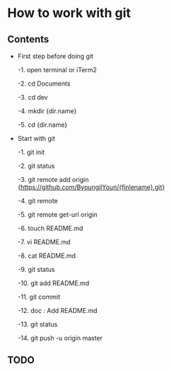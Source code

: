 # How to work with git


## Contents
- First step before doing git

     -1. open terminal or iTerm2

     -2. cd Documents
 
     -3. cd dev 

     -4. mkdir {dir.name} 

     -5. cd {dir.name}

- Start with git 

     -1. git init

     -2. git status 

     -3. git remote add origin {https://github.com/ByoungilYoun/{finlename}.git}

     -4. git remote

     -5. git remote get-url origin

     -6. touch README.md

     -7. vi README.md

     -8. cat README.md 

     -9. git status

     -10. git add README.md

     -11. git commit

     -12. doc : Add README.md

     -13. git status

     -14. git push -u origin master

  

## TODO
